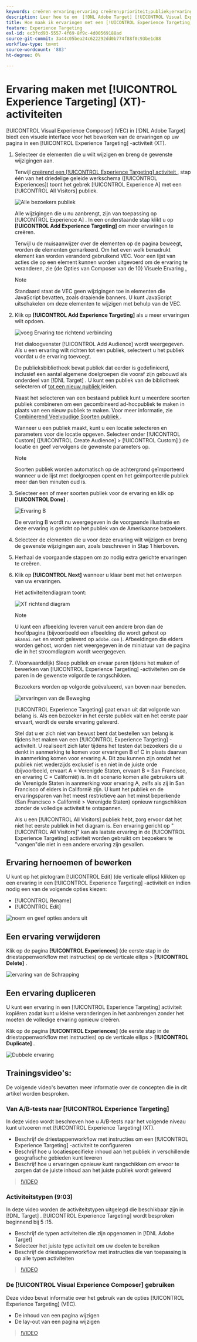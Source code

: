 ```yaml
---
keywords: creëren ervaring;ervaring creëren;prioriteit;publiek;ervaring;visuele ervaringscomposer
description: Leer hoe te om  [!DNL Adobe Target] [!UICONTROL Visual Experience Composer] (VEC) te gebruiken om ervaringen op uw pagina in een [!UICONTROL Experience Targeting] (XT) activiteit tot stand te brengen en uit te geven.
title: Hoe maak ik ervaringen met een [!UICONTROL Experience Targeting] -activiteit?
feature: Experience Targeting
exl-id: ec3fcd93-5557-4f69-8f9c-4d00569188ad
source-git-commit: 3a44c05bea24c622292dd0b774f88f0c93be1d88
workflow-type: tm+mt
source-wordcount: '883'
ht-degree: 0%

---
```


# Ervaring maken met [!UICONTROL Experience Targeting] (XT)-activiteiten

[!UICONTROL Visual Experience Composer] (VEC) in [!DNL Adobe Target] biedt een visuele interface voor het bewerken van de ervaringen op uw pagina in een [!UICONTROL Experience Targeting] -activiteit (XT).

1. Selecteer de elementen die u wilt wijzigen en breng de gewenste wijzigingen aan.

   Terwijl [ creërend een [!UICONTROL Experience Targeting] activiteit ](/help/main/c-activities/t-experience-target/t-xt-create/xt-create.md), stap één van het driedelige geleide werkschema ([!UICONTROL Experiences]) toont het gebrek [!UICONTROL Experience A] met een [!UICONTROL All Visitors] publiek.

   ![ Alle bezoekers publiek ](/help/main/c-activities/t-experience-target/t-xt-create/assets/all-visitors.png)

   Alle wijzigingen die u nu aanbrengt, zijn van toepassing op [!UICONTROL Experience A] . In een onderstaande stap klikt u op **[!UICONTROL Add Experience Targeting]** om meer ervaringen te creëren.

   Terwijl u de muisaanwijzer over de elementen op de pagina beweegt, worden de elementen gemarkeerd. Om het even welk benadrukt element kan worden veranderd gebruikend VEC. Voor een lijst van acties die op een element kunnen worden uitgevoerd om de ervaring te veranderen, zie {de Opties van Composer van de 10} Visuele Ervaring [.](/help/main/c-experiences/c-visual-experience-composer/viztarget-options.md)

   >[!NOTE]
   >
   >Standaard staat de VEC geen wijzigingen toe in elementen die JavaScript bevatten, zoals draaiende banners. U kunt JavaScript uitschakelen om deze elementen te wijzigen met behulp van de VEC.

1. Klik op **[!UICONTROL Add Experience Targeting]** als u meer ervaringen wilt opdoen.

   ![ voeg Ervaring toe richtend verbinding ](/help/main/c-activities/t-experience-target/t-xt-create/assets/add-experience-targeting.png)

   Het dialoogvenster [!UICONTROL Add Audience] wordt weergegeven. Als u een ervaring wilt richten tot een publiek, selecteert u het publiek voordat u de ervaring toevoegt.

   De publieksbibliotheek bevat publiek dat eerder is gedefinieerd, inclusief een aantal algemene doelgroepen die vooraf zijn gebouwd als onderdeel van [!DNL Target] . U kunt een publiek van de bibliotheek selecteren of [ tot een nieuw publiek ](/help/main/c-target/c-audiences/audiences.md#concept_65BE870D290E412D8BBF557EEA67C271) leiden.

   Naast het selecteren van een bestaand publiek kunt u meerdere soorten publiek combineren om een gecombineerd ad-hocpubliek te maken in plaats van een nieuw publiek te maken. Voor meer informatie, zie [ Combinerend Veelvoudige Soorten publiek ](/help/main/c-target/combining-multiple-audiences.md#concept_A7386F1EA4394BD2AB72399C225981E5).

   Wanneer u een publiek maakt, kunt u een locatie selecteren en parameters voor die locatie opgeven. Selecteer onder [!UICONTROL Custom] ([!UICONTROL Create Audience] > [!UICONTROL Custom] ) de locatie en geef vervolgens de gewenste parameters op.

   >[!NOTE]
   >
   >Soorten publiek worden automatisch op de achtergrond geïmporteerd wanneer u de lijst met doelgroepen opent en het geïmporteerde publiek meer dan tien minuten oud is.

1. Selecteer een of meer soorten publiek voor de ervaring en klik op **[!UICONTROL Done]** .

   ![ Ervaring B ](/help/main/c-activities/t-experience-target/t-xt-create/assets/experience-b.png)

   De ervaring B wordt nu weergegeven in de voorgaande illustratie en deze ervaring is gericht op het publiek van de Amerikaanse bezoekers.

1. Selecteer de elementen die u voor deze ervaring wilt wijzigen en breng de gewenste wijzigingen aan, zoals beschreven in Stap 1 hierboven.

1. Herhaal de voorgaande stappen om zo nodig extra gerichte ervaringen te creëren.

1. Klik op **[!UICONTROL Next]** wanneer u klaar bent met het ontwerpen van uw ervaringen.

   Het activiteitendiagram toont:

   ![ XT richtend diagram ](/help/main/c-activities/t-experience-target/t-xt-create/assets/xt_diagram-new.png)

   >[!NOTE]
   >
   >U kunt een afbeelding leveren vanuit een andere bron dan de hoofdpagina (bijvoorbeeld een afbeelding die wordt gehost op `akamai.net` en wordt geleverd op `adobe.com` ). Afbeeldingen die elders worden gehost, worden niet weergegeven in de miniatuur van de pagina die in het stroomdiagram wordt weergegeven.

1. (Voorwaardelijk) Sleep publiek en ervaar paren tijdens het maken of bewerken van [!UICONTROL Experience Targeting] -activiteiten om de paren in de gewenste volgorde te rangschikken.

   Bezoekers worden op volgorde geëvalueerd, van boven naar beneden.

   ![ ervaringen van de Beweging ](/help/main/c-activities/t-experience-target/t-xt-create/assets/move_experiences-new.png)

   [!UICONTROL Experience Targeting] gaat ervan uit dat volgorde van belang is. Als een bezoeker in het eerste publiek valt en het eerste paar ervaart, wordt de eerste ervaring geleverd.

   Stel dat u er zich niet van bewust bent dat bestellen van belang is tijdens het maken van een [!UICONTROL Experience Targeting] -activiteit. U realiseert zich later tijdens het testen dat bezoekers die u denkt in aanmerking te komen voor ervaringen B of C in plaats daarvan in aanmerking komen voor ervaring A. Dit zou kunnen zijn omdat het publiek niet wederzijds exclusief is en niet in de juiste orde (bijvoorbeeld, ervaart A = Verenigde Staten, ervaart B = San Francisco, en ervaring C = Californië) is. In dit scenario komen alle gebruikers uit de Verenigde Staten in aanmerking voor ervaring A, zelfs als zij in San Francisco of elders in Californië zijn. U kunt het publiek en de ervaringsparen van het meest restrictieve aan het minst beperkende (San Francisco > Californië > Verenigde Staten) opnieuw rangschikken zonder de volledige activiteit te ontspannen.

   Als u een [!UICONTROL All Visitors] publiek hebt, zorg ervoor dat het niet het eerste publiek in het diagram is. Een ervaring gericht op &quot;[!UICONTROL All Visitors]&quot; kan als laatste ervaring in de [!UICONTROL Experience Targeting] activiteit worden gebruikt om bezoekers te &quot;vangen&quot;die niet in een andere ervaring zijn gevallen.

## Ervaring hernoemen of bewerken

U kunt op het pictogram [!UICONTROL Edit] (de verticale ellips) klikken op een ervaring in een [!UICONTROL Experience Targeting] -activiteit en indien nodig een van de volgende opties kiezen:

* [!UICONTROL Rename]
* [!UICONTROL Edit]

![ noem en geef opties ](/help/main/c-activities/t-experience-target/t-xt-create/assets/experience_edit-new.png) anders uit

## Een ervaring verwijderen

Klik op de pagina **[!UICONTROL Experiences]** (de eerste stap in de driestappenworkflow met instructies) op de verticale ellips > **[!UICONTROL Delete]** .

![ ervaring van de Schrapping ](/help/main/c-activities/t-experience-target/t-xt-create/assets/delete-experience.png)

## Een ervaring dupliceren

U kunt een ervaring in een [!UICONTROL Experience Targeting] activiteit kopiëren zodat kunt u kleine veranderingen in het aanbrengen zonder het moeten de volledige ervaring opnieuw creëren.

Klik op de pagina **[!UICONTROL Experiences]** (de eerste stap in de driestappenworkflow met instructies) op de verticale ellips > **[!UICONTROL Duplicate]** .

![ Dubbele ervaring ](/help/main/c-activities/t-experience-target/t-xt-create/assets/duplicate_experience-new.png)

## Trainingsvideo&#39;s:

De volgende video&#39;s bevatten meer informatie over de concepten die in dit artikel worden besproken.

### Van A/B-tests naar [!UICONTROL Experience Targeting]

In deze video wordt beschreven hoe u A/B-tests naar het volgende niveau kunt uitvoeren met [!UICONTROL Experience Targeting] (XT).

* Beschrijf de driestappenworkflow met instructies om een [!UICONTROL Experience Targeting] -activiteit te configureren
* Beschrijf hoe u locatiespecifieke inhoud aan het publiek in verschillende geografische gebieden kunt leveren
* Beschrijf hoe u ervaringen opnieuw kunt rangschikken om ervoor te zorgen dat de juiste inhoud aan het juiste publiek wordt geleverd

>[!VIDEO](https://video.tv.adobe.com/v/22418/)

### Activiteitstypen (9:03)

In deze video worden de activiteitstypen uitgelegd die beschikbaar zijn in [!DNL Target] . [!UICONTROL Experience Targeting] wordt besproken beginnend bij 5 :15.

* Beschrijf de typen activiteiten die zijn opgenomen in [!DNL Adobe Target]
* Selecteer het juiste type activiteit om uw doelen te bereiken
* Beschrijf de driestappenworkflow met instructies die van toepassing is op alle typen activiteiten

>[!VIDEO](https://video.tv.adobe.com/v/17386)

### De [!UICONTROL Visual Experience Composer] gebruiken

Deze video bevat informatie over het gebruik van de opties [!UICONTROL Experience Targeting] (VEC).

* De inhoud van een pagina wijzigen
* De lay-out van een pagina wijzigen

>[!VIDEO](https://video.tv.adobe.com/v/17399)
